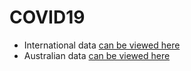 # COVID19

- International data [can be viewed here](COVID19_Progression.html)
- Australian data [can be viewed here](COVID19_AU.html)
